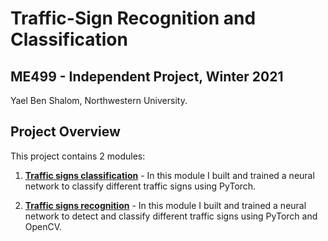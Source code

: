 # Traffic-Sign Recognition and Classification
## ME499 - Independent Project, Winter 2021
Yael Ben Shalom, Northwestern University.


## Project Overview
This project contains 2 modules:
1. [**Traffic signs classification**](https://github.com/YaelBenShalom/Traffic-Sign-Recognition-and-Classification/tree/master/traffic_signs_detection/traffic_signs_classification) - In this module I built and trained a neural network to classify different traffic signs using PyTorch.

2. [**Traffic signs recognition**](https://github.com/YaelBenShalom/Traffic-Sign-Recognition-and-Classification/tree/master/traffic_signs_detection/traffic_signs_recognition) - In this module I built and trained a neural network to detect and classify different traffic signs using PyTorch and OpenCV.

